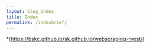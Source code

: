 ```yaml
---
layout: blog_index
title: Index
permalink: /indexbrief/
---
```



*(https://bskc.github.io/sk.github.io/webscraping-rvest/)